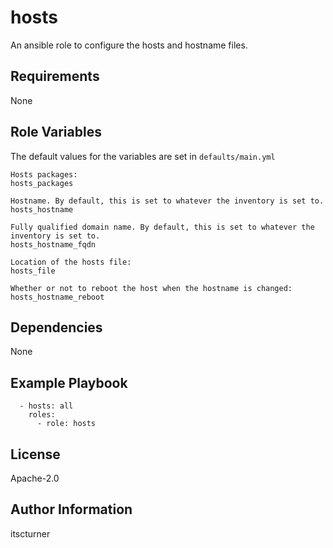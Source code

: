 hosts
=====

An ansible role to configure the hosts and hostname files.

Requirements
------------

None

Role Variables
--------------

The default values for the variables are set in `defaults/main.yml`
```
Hosts packages:
hosts_packages

Hostname. By default, this is set to whatever the inventory is set to.
hosts_hostname

Fully qualified domain name. By default, this is set to whatever the inventory is set to.
hosts_hostname_fqdn

Location of the hosts file:
hosts_file

Whether or not to reboot the host when the hostname is changed:
hosts_hostname_reboot
```

Dependencies
------------

None

Example Playbook
----------------
```
  - hosts: all
    roles:
      - role: hosts
```

License
-------

Apache-2.0

Author Information
------------------

itscturner
